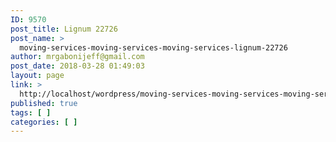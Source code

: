 ```yaml
---
ID: 9570
post_title: Lignum 22726
post_name: >
  moving-services-moving-services-moving-services-lignum-22726
author: mrgabonijeff@gmail.com
post_date: 2018-03-28 01:49:03
layout: page
link: >
  http://localhost/wordpress/moving-services-moving-services-moving-services-lignum-22726/
published: true
tags: [ ]
categories: [ ]
---
```

